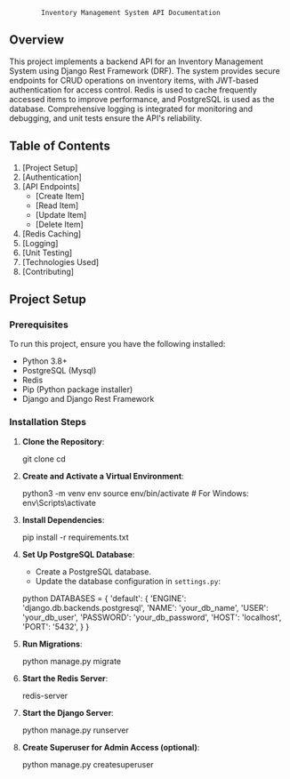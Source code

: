             Inventory Management System API Documentation

## Overview  

This project implements a backend API for an Inventory Management System using Django Rest Framework (DRF). The system provides secure endpoints for CRUD operations on inventory items, with JWT-based authentication for access control. Redis is used to cache frequently accessed items to improve performance, and PostgreSQL is used as the database. Comprehensive logging is integrated for monitoring and debugging, and unit tests ensure the API's reliability.  


## Table of Contents

1. [Project Setup]  
2. [Authentication]  
3. [API Endpoints]  
   - [Create Item]  
   - [Read Item]  
   - [Update Item]    
   - [Delete Item]  
4. [Redis Caching]  
5. [Logging]  
6. [Unit Testing]  
7. [Technologies Used]  
8. [Contributing]  

## Project Setup

### Prerequisites

To run this project, ensure you have the following installed:

- Python 3.8+
- PostgreSQL (Mysql)
- Redis
- Pip (Python package installer)
- Django and Django Rest Framework


### Installation Steps

1. **Clone the Repository**:
   
   
   git clone <your-repository-url>
   cd <project-directory>
   

2. **Create and Activate a Virtual Environment**:

   
   python3 -m venv env
   source env/bin/activate  # For Windows: env\Scripts\activate
   

3. **Install Dependencies**:

   
   pip install -r requirements.txt
   

4. **Set Up PostgreSQL Database**:
   
   - Create a PostgreSQL database.
   - Update the database configuration in `settings.py`:
   
   python
   DATABASES = {
       'default': {
           'ENGINE': 'django.db.backends.postgresql',
           'NAME': 'your_db_name',
           'USER': 'your_db_user',
           'PASSWORD': 'your_db_password',
           'HOST': 'localhost',
           'PORT': '5432',
       }
   }
   

5. **Run Migrations**:

   
   python manage.py migrate
   

6. **Start the Redis Server**:

   
   redis-server
   

7. **Start the Django Server**:

   
   python manage.py runserver
   

8. **Create Superuser for Admin Access (optional)**:

   
   python manage.py createsuperuser
